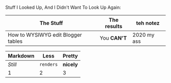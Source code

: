 Stuff I Looked Up, And I Didn't Want To Look Up Again: 

The Stuff | The results | teh notez
--- | --- | ---
How to WYSIWYG edit Blogger tables | You **CAN'T** | 2020 my ass
  
  
  
  
  
  
Markdown | Less | Pretty
--- | --- | ---
*Still* | `renders` | **nicely**
1 | 2 | 3
